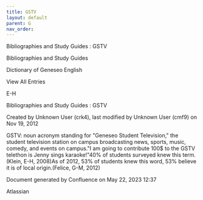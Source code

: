 ```yaml
---
title: GSTV
layout: default
parent: G
nav_order:
---
```


Bibliographies and Study Guides : GSTV

Bibliographies and Study Guides

Dictionary of Geneseo English

View All Entries

E-H

Bibliographies and Study Guides : GSTV

Created by  Unknown User (crk4), last modified by  Unknown User (cmf9) on Nov 19, 2012

GSTV: noun acronym standing for &quot;Geneseo Student Television,&quot; the student television station on campus broadcasting news, sports, music, comedy, and events on campus.&quot;I am going to contribute 100$ to the GSTV telethon is Jenny sings karaoke!&quot;40% of students surveyed knew this term.(Klein, E-H, 2008)As of 2012, 53% of students knew this word, 53% believe it is of local origin.(Felice, G-M, 2012)

Document generated by Confluence on May 22, 2023 12:37

Atlassian
